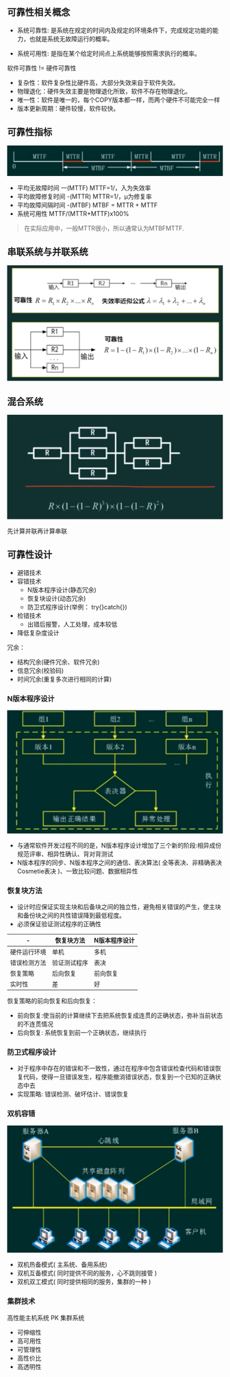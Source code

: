 
## 可靠性相关概念

- 系统可靠性: 是系统在规定的时间内及规定的环境条件下，完成规定功能的能力，也就是系统无故障运行的概率。

- 系统可用性: 是指在某个给定时间点上系统能够按照需求执行的概率。

软件可靠性 != 硬件可靠性
- 复杂性：软件复杂性比硬件高，大部分失效来自于软件失效。
- 物理退化：硬件失效主要是物理退化所致，软件不存在物理退化。
- 唯一性：软件是唯一的，每个COPY版本都一样，而两个硬件不可能完全一样
- 版本更新周期：硬件较慢，软件较快。

## 可靠性指标

![](../../static/images/sraa_2.png)

- 平均无故障时间 一(MTTF) MTTF=1/，入为失效率
- 平均故障修复时间 -(MTTR) MTTR=1/，μ为修复率
- 平均故障间隔时间 -(MTBF) MTBF = MTTR + MTTF
- 系统可用性  MTTF/(MTTR+MTTF)x100%


> 在实际应用中，一般MTTR很小，所以通常认为MTBFMTTF.

## 串联系统与并联系统

![](../../static/images/sraa_3.png)

## 混合系统

![](../../static/images/sraa_4.png)

先计算并联再计算串联

## 可靠性设计

- 避错技术
- 容错技术
  - N版本程序设计(静态冗余)
  - 恢复块设计(动态冗余)
  - 防卫式程序设计(举例： try{}catch{})
- 检错技术
  - 出错后报警，人工处理，成本较低
- 降低复杂度设计

冗余：
- 结构冗余(硬件冗余、软件冗余)
- 信息冗余(校验码)
- 时间冗余(重复多次进行相同的计算)

### N版本程序设计

![](../../static/images/sraa_7.png)

- 与通常软件开发过程不同的是，N版本程序设计增加了三个新的阶段:相异成份规范评审、相异性确认、背对背测试
- N版本程序的同步、N版本程序之间的通信、表决算法( 全等表决、非精确表决Cosmetie表决 )、一致比较问题、数据相异性

### 恢复块方法

- 设计时应保证实现主块和后备块之间的独立性，避免相关错误的产生，使主块和备份块之间的共性错误降到最低程度。
- 必须保证验证测试程序的正确性

|-|恢复块方法|N版本程序设计|
|-|-|-|
|硬件运行环境|单机|多机|
|错误检测方法|验证测试程序|表决|
|恢复策略|后向恢复|前向恢复|
|实时性|差|好|

恢复策略的前向恢复和后向恢复：
- 前向恢复:使当前的计算继续下去把系统恢复成连贯的正确状态，弥补当前状态的不连贯情况
- 后向恢复: 系统恢复到前一个正确状态，继续执行














### 防卫式程序设计

- 对于程序中存在的错误和不一致性，通过在程序中包含错误检查代码和错误恢复代码，使得一旦错误发生，程序能撤消错误状态，恢复到一个已知的正确状态中去
- 实现策略: 错误检测、破坏估计、错误恢复

### 双机容错

![](../../static/images/sraa_10.png)

- 双机热备模式( 主系统、备用系统)
- 双机互备模式( 同时提供不同的服务，心不跳则接管 )
- 双机双工模式( 同时提供相同的服务，集群的一种 )

### 集群技术

高性能主机系统 PK 集群系统
- 可伸缩性
- 高可用性
- 可管理性
- 高性价比
- 高透明性